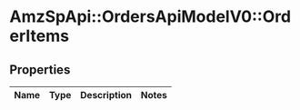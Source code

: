 # AmzSpApi::OrdersApiModelV0::OrderItems

## Properties
Name | Type | Description | Notes
------------ | ------------- | ------------- | -------------

